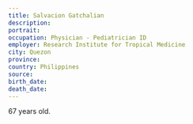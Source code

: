 ```yaml
---
title: Salvacion Gatchalian
description: 
portrait: 
occupation: Physician - Pediatrician ID
employer: Research Institute for Tropical Medicine
city: Quezon
province: 
country: Philippines
source: 
birth_date: 
death_date: 
---
```


67 years old.
